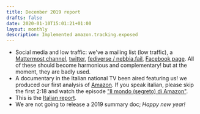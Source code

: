 ```yaml
---
title: December 2019 report
drafts: false
date: 2020-01-10T15:01:21+01:00
layout: monthly
description: Implemented amazon.tracking.exposed
---
```


* Social media and low traffic: we've a mailing list (low traffic), a [Mattermost channel](https://chat.securitywithoutborders.org/community/channels/trackingexposed), [twitter](https://twitter.com/trackingexposed), [fediverse / nebbia.fail](https://nebbia.fail/@TRackingEXposed), [Facebook page](https://www.facebook.com/personalizationalgorithm/). All of these should become harmonious and complementary! but at the moment, they are badly used.
* A documentary in the Italian national TV been aired featuring us! we produced our first analysis of [Amazon](https://amazon.tracking.exposed). If you speak italian, please skip the first 2:18 and watch the episode ["Il mondo (segreto) di Amazon"](https://www.raiplay.it/video/2019/11/petrolio-il-mondo-segreto-di-amazon-aa6d4781-bc5c-4c51-9463-c22f399797d1.html).
* This is the [Italian report](https://github.com/tracking-exposed/presentation/blob/master/amazon.tracking.exposed%20report%20Italiano%20-%201.0%20.pdf).
* We are not going to release a 2019 summary doc; *Happy new year!*
